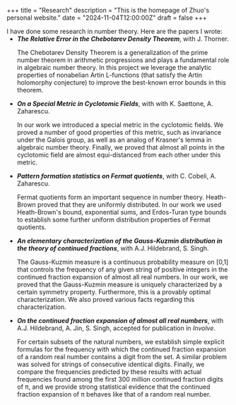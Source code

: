 +++
title = "Research"
description = "This is the homepage of Zhuo's personal website."
date = "2024-11-04T12:00:00Z"
draft = false
+++

<div style="margin-bottom: -14px;">I have done some research in number theory. Here are the papers I wrote:</div>

* ***The Relative Error in the Chebotarev Density Theorem***, with J. Thorner.

  The Chebotarev Density Theorem is a generalization of the prime number theorem in arithmetic progressions and plays a fundamental role in algebraic number theory. In this project we leverage the analytic properties of nonabelian Artin L-functions (that satisfy the Artin holomorphy conjecture) to improve the best-known error bounds in this theorem.


* ***On a Special Metric in Cyclotomic Fields***, with with K. Saettone, A. Zaharescu.

  In our work we introduced a special metric in the cyclotomic fields. We proved a number of good properties of this metric, such as invariance under the Galois group, as well as an analog of Krasner's lemma in algebraic number theory. Finally, we proved that almost all points in the cyclotomic field are almost equi-distanced from each other under this metric.

* ***Pattern formation statistics on Fermat quotients***, with C. Cobeli, A. Zaharescu.

  Fermat quotients form an important sequence in number theory. Heath-Brown proved that they are uniformly distributed. In our work we used Heath-Brown's bound, exponential sums, and Erdos-Turan type bounds to establish some further uniform distribution properties of Fermat quotients.

* ***An elementary characterization of the Gauss-Kuzmin distribution in the theory of continued fractions***, with A.J. Hildebrand, S. Singh.

  The Gauss-Kuzmin measure is a continuous probability measure on [0,1] that controls the frequency of any given string of positive integers in the continued fraction expansion of almost all real numbers. In our work, we proved that the Gauss-Kuzmin measure is uniquely characterized by a certain symmetry property. Furthermore, this is a provably optimal characterization. We also proved various facts regarding this characterization.

* ***On the continued fraction expansion of almost all real numbers***, with A.J. Hildebrand, A. Jin, S. Singh, accepted for publication in *Involve*.

  For certain subsets of the natural numbers, we establish simple explicit formulas for the frequency with which the continued fraction expansion of a random real number contains a digit from the set. A similar problem was solved for strings of consecutive identical digits. Finally, we compare the frequencies predicted by these results with actual frequencies found among the first 300 million continued fraction digits of π, and we provide strong statistical evidence that the continued fraction expansion of π behaves like that of a random real number.